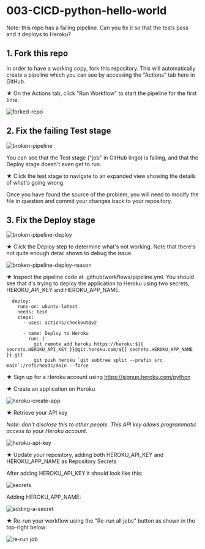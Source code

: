 # 003-CICD-python-hello-world

Note: this repo has a failing pipeline. Can you fix it so that the tests pass and it deploys to Heroku?

## 1. Fork this repo

In order to have a working copy, fork this repository. This will automatically create a pipeline which you can see by accessing the "Actions" tab here in GitHub.

&bigstar; On the Actions tab, click "Run Workflow" to start the pipeline for the first time.

![forked-repo](https://user-images.githubusercontent.com/910448/136774899-304070b8-ee52-4035-9890-41065ba53c96.png)

## 2. Fix the failing Test stage

![broken-pipeline](https://user-images.githubusercontent.com/910448/136773118-3f24f41b-3c49-47a5-a756-265f327b4c25.png)

You can see that the Test stage ("job" in GitHub lingo) is failing, and that the Deploy stage doesn't even get to run.

&bigstar; Click the test stage to navigate to an expanded view showing the details of what's going wrong.

Once you have found the source of the problem, you will need to modify the file in question and commit your changes back to your repository.

## 3. Fix the Deploy stage

![broken-pipeline-deploy](https://user-images.githubusercontent.com/910448/136778503-eaa780d5-df05-4c67-b786-54f784e7b60c.png)

&bigstar; Click the Deploy step to determine what's not working. Note that there's not quite enough detail shown to debug the issue.

![broken-pipeline-deploy-reason](https://user-images.githubusercontent.com/910448/136778511-ee9bd735-3643-40c2-b7af-07b015418661.png)

&bigstar; Inspect the pipeline code at .github/workflows/pipeline.yml. You should see that it's trying to deploy the application to Heroku using two secrets, HEROKU_API_KEY and HEROKU_APP_NAME.


```
  deploy:
    runs-on: ubuntu-latest
    needs: test
    steps:
      - uses: actions/checkout@v2

      - name: Deploy to Heroku
        run: |
          git remote add heroku https://heroku:${{ secrets.HEROKU_API_KEY }}@git.heroku.com/${{ secrets.HEROKU_APP_NAME }}.git
          git push heroku `git subtree split --prefix src main`:/refs/heads/main --force
```

&bigstar; Sign up for a Heroku account using https://signup.heroku.com/python

&bigstar; Create an application on Heroku

![heroku-create-app](https://user-images.githubusercontent.com/910448/136778303-051d19e3-bfed-460e-a896-e230c5905f84.png)

&bigstar; Retrieve your API key

*Note: don't disclose this to other people. This API key allows programmatic access to your Heroku account.*

![heroku-api-key](https://user-images.githubusercontent.com/910448/136779185-9c46a7e7-71c0-49c0-ae2a-2a2a2f050e05.png)

&bigstar; Update your repository, adding both HEROKU_API_KEY and HEROKU_APP_NAME as Repository Secrets

After adding HEROKU_API_KEY it should look like this:

![secrets](https://user-images.githubusercontent.com/910448/136779412-fe866160-b122-49bb-8442-782764e31cb6.png)

Adding HEROKU_APP_NAME:

![adding-a-secret](https://user-images.githubusercontent.com/910448/136779420-a727aa48-ecf5-46bc-a161-47a79d17d32e.png)


&bigstar; Re-run your workflow using the "Re-run all jobs" button as shown in the top-right below:

![re-run job](https://user-images.githubusercontent.com/910448/136779447-bd289240-838c-4d63-b62d-e337f7e90568.png)


